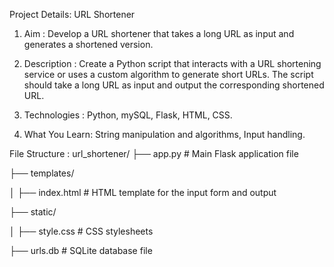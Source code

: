 Project Details: URL Shortener

1. Aim : Develop a URL shortener that takes a long URL as input and generates a shortened version.

2. Description : Create a Python script that interacts with a URL shortening service or uses a custom algorithm to generate short URLs. The script should take a long URL as input and output the corresponding shortened URL.

3. Technologies : Python, mySQL, Flask, HTML, CSS.

4. What You Learn: String manipulation and algorithms, Input handling.

File Structure :
url_shortener/
├── app.py           # Main Flask application file

├── templates/

│   ├── index.html   # HTML template for the input form and output

├── static/

│   ├── style.css    # CSS stylesheets

├── urls.db          # SQLite database file
